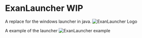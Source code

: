# ExanLauncher WIP
A replace for the windows launcher in java.
![ExanLauncher Logo](https://puu.sh/ql2Qo/0af211b5fa.png)

A example of the launcher
![ExanLauncher example](https://puu.sh/ql2BD/b986445c20.png)
